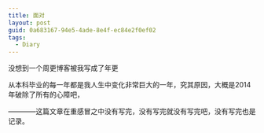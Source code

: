 ```yaml
---
title: 面对
layout: post
guid: 0a683167-94e5-4ade-8e4f-ec84e2f0ef02
tags:
  - Diary
---
```


没想到一个周更博客被我写成了年更

从本科毕业的每一年都是我人生中变化非常巨大的一年，究其原因，大概是2014年破除了所有的心障吧，

————这篇文章在重感冒之中没有写完，没有写完就没有写完吧，没有写完也是记录。